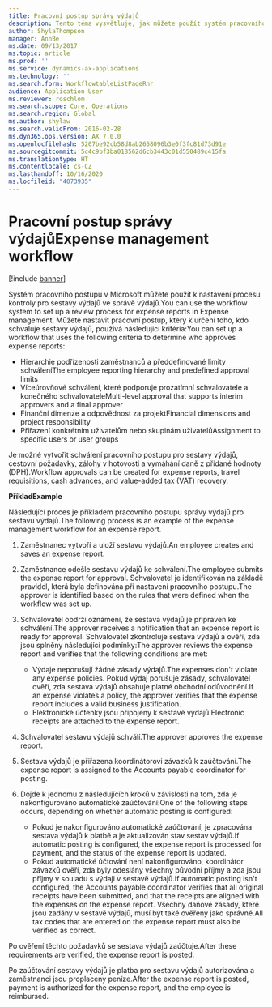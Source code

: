 ```yaml
---
title: Pracovní postup správy výdajů
description: Tento téma vysvětluje, jak můžete použít systém pracovního postupu v Microsoft Dynamics 365 Finance k nastavení procesu kontroly pro sestavy výdajů ve správě výdajů.
author: ShylaThompson
manager: AnnBe
ms.date: 09/13/2017
ms.topic: article
ms.prod: ''
ms.service: dynamics-ax-applications
ms.technology: ''
ms.search.form: WorkflowtableListPageRnr
audience: Application User
ms.reviewer: roschlom
ms.search.scope: Core, Operations
ms.search.region: Global
ms.author: shylaw
ms.search.validFrom: 2016-02-28
ms.dyn365.ops.version: AX 7.0.0
ms.openlocfilehash: 5207be92cb58d8ab2658096b3e0f3fc81d73d91e
ms.sourcegitcommit: 5c4c9bf3ba018562d6cb3443c01d550489c415fa
ms.translationtype: HT
ms.contentlocale: cs-CZ
ms.lasthandoff: 10/16/2020
ms.locfileid: "4073935"
---
```

# <a name="expense-management-workflow"></a><span data-ttu-id="5241b-103">Pracovní postup správy výdajů</span><span class="sxs-lookup"><span data-stu-id="5241b-103">Expense management workflow</span></span>

[!include [banner](../includes/banner.md)]

<span data-ttu-id="5241b-104">Systém pracovního postupu v Microsoft můžete použít k nastavení procesu kontroly pro sestavy výdajů ve správě výdajů.</span><span class="sxs-lookup"><span data-stu-id="5241b-104">You can use the workflow system to set up a review process for expense reports in Expense management.</span></span> <span data-ttu-id="5241b-105">Můžete nastavit pracovní postup, který k určení toho, kdo schvaluje sestavy výdajů, používá následující kritéria:</span><span class="sxs-lookup"><span data-stu-id="5241b-105">You can set up a workflow that uses the following criteria to determine who approves expense reports:</span></span>

- <span data-ttu-id="5241b-106">Hierarchie podřízenosti zaměstnanců a předdefinované limity schválení</span><span class="sxs-lookup"><span data-stu-id="5241b-106">The employee reporting hierarchy and predefined approval limits</span></span>
- <span data-ttu-id="5241b-107">Víceúrovňové schválení, které podporuje prozatímní schvalovatele a konečného schvalovatele</span><span class="sxs-lookup"><span data-stu-id="5241b-107">Multi-level approval that supports interim approvers and a final approver</span></span>
- <span data-ttu-id="5241b-108">Finanční dimenze a odpovědnost za projekt</span><span class="sxs-lookup"><span data-stu-id="5241b-108">Financial dimensions and project responsibility</span></span>
- <span data-ttu-id="5241b-109">Přiřazení konkrétním uživatelům nebo skupinám uživatelů</span><span class="sxs-lookup"><span data-stu-id="5241b-109">Assignment to specific users or user groups</span></span>

<span data-ttu-id="5241b-110">Je možné vytvořit schválení pracovního postupu pro sestavy výdajů, cestovní požadavky, zálohy v hotovosti a vymáhání daně z přidané hodnoty (DPH).</span><span class="sxs-lookup"><span data-stu-id="5241b-110">Workflow approvals can be created for expense reports, travel requisitions, cash advances, and value-added tax (VAT) recovery.</span></span>

<span data-ttu-id="5241b-111">**Příklad**</span><span class="sxs-lookup"><span data-stu-id="5241b-111">**Example**</span></span>

<span data-ttu-id="5241b-112">Následující proces je příkladem pracovního postupu správy výdajů pro sestavu výdajů.</span><span class="sxs-lookup"><span data-stu-id="5241b-112">The following process is an example of the expense management workflow for an expense report.</span></span>

1. <span data-ttu-id="5241b-113">Zaměstnanec vytvoří a uloží sestavu výdajů.</span><span class="sxs-lookup"><span data-stu-id="5241b-113">An employee creates and saves an expense report.</span></span>
2. <span data-ttu-id="5241b-114">Zaměstnance odešle sestavu výdajů ke schválení.</span><span class="sxs-lookup"><span data-stu-id="5241b-114">The employee submits the expense report for approval.</span></span> <span data-ttu-id="5241b-115">Schvalovatel je identifikován na základě pravidel, která byla definována při nastavení pracovního postupu.</span><span class="sxs-lookup"><span data-stu-id="5241b-115">The approver is identified based on the rules that were defined when the workflow was set up.</span></span>
3. <span data-ttu-id="5241b-116">Schvalovatel obdrží oznámení, že sestava výdajů je připraven ke schválení.</span><span class="sxs-lookup"><span data-stu-id="5241b-116">The approver receives a notification that an expense report is ready for approval.</span></span> <span data-ttu-id="5241b-117">Schvalovatel zkontroluje sestava výdajů a ověří, zda jsou splněny následující podmínky:</span><span class="sxs-lookup"><span data-stu-id="5241b-117">The approver reviews the expense report and verifies that the following conditions are met:</span></span>

    - <span data-ttu-id="5241b-118">Výdaje neporušují žádné zásady výdajů.</span><span class="sxs-lookup"><span data-stu-id="5241b-118">The expenses don't violate any expense policies.</span></span> <span data-ttu-id="5241b-119">Pokud výdaj porušuje zásady, schvalovatel ověří, zda sestava výdajů obsahuje platné obchodní odůvodnění.</span><span class="sxs-lookup"><span data-stu-id="5241b-119">If an expense violates a policy, the approver verifies that the expense report includes a valid business justification.</span></span>
    - <span data-ttu-id="5241b-120">Elektronické účtenky jsou připojeny k sestavě výdajů.</span><span class="sxs-lookup"><span data-stu-id="5241b-120">Electronic receipts are attached to the expense report.</span></span>

4. <span data-ttu-id="5241b-121">Schvalovatel sestavu výdajů schválí.</span><span class="sxs-lookup"><span data-stu-id="5241b-121">The approver approves the expense report.</span></span>
5. <span data-ttu-id="5241b-122">Sestava výdajů je přiřazena koordinátorovi závazků k zaúčtování.</span><span class="sxs-lookup"><span data-stu-id="5241b-122">The expense report is assigned to the Accounts payable coordinator for posting.</span></span>
6. <span data-ttu-id="5241b-123">Dojde k jednomu z následujících kroků v závislosti na tom, zda je nakonfigurováno automatické zaúčtování:</span><span class="sxs-lookup"><span data-stu-id="5241b-123">One of the following steps occurs, depending on whether automatic posting is configured:</span></span>

    - <span data-ttu-id="5241b-124">Pokud je nakonfigurováno automatické zaúčtování, je zpracována sestava výdajů k platbě a je aktualizován stav sestav výdajů.</span><span class="sxs-lookup"><span data-stu-id="5241b-124">If automatic posting is configured, the expense report is processed for payment, and the status of the expense report is updated.</span></span>
    - <span data-ttu-id="5241b-125">Pokud automatické účtování není nakonfigurováno, koordinátor závazků ověří, zda byly odeslány všechny původní příjmy a zda jsou příjmy v souladu s výdaji v sestavě výdajů.</span><span class="sxs-lookup"><span data-stu-id="5241b-125">If automatic posting isn't configured, the Accounts payable coordinator verifies that all original receipts have been submitted, and that the receipts are aligned with the expenses on the expense report.</span></span> <span data-ttu-id="5241b-126">Všechny daňové zásady, které jsou zadány v sestavě výdajů, musí být také ověřeny jako správné.</span><span class="sxs-lookup"><span data-stu-id="5241b-126">All tax codes that are entered on the expense report must also be verified as correct.</span></span>

<span data-ttu-id="5241b-127">Po ověření těchto požadavků se sestava výdajů zaúčtuje.</span><span class="sxs-lookup"><span data-stu-id="5241b-127">After these requirements are verified, the expense report is posted.</span></span>

<span data-ttu-id="5241b-128">Po zaúčtování sestavy výdajů je platba pro sestavu výdajů autorizována a zaměstnanci jsou proplaceny peníze.</span><span class="sxs-lookup"><span data-stu-id="5241b-128">After the expense report is posted, payment is authorized for the expense report, and the employee is reimbursed.</span></span>
